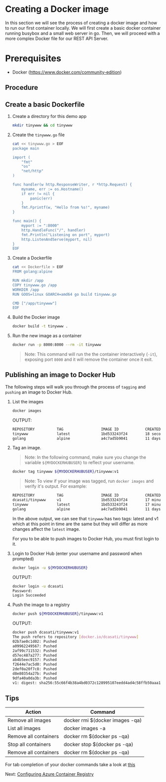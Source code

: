 # Creating a Docker image

In this section we will see the process of creating a docker image and how to run our first container locally. We will first create a basic docker container running busybox and a small web server in go. Then, we will proceed with a more complex Docker file for our REST API Server.

# Prerequisites

* Docker (https://www.docker.com/community-edition)

## Procedure

## Create a basic Dockerfile

1. Create a directory for this demo app
    ```bash
    mkdir tinywww && cd tinywww
    ```
1. Create the `tinywww.go` file
    ```bash
    cat << tinywww.go > EOF
    package main

    import (
        "fmt"
        "os"
        "net/http"
    )

    func handler(w http.ResponseWriter, r *http.Request) {
        myname, err := os.Hostname()
        if err != nil {
            panic(err)
        }
        fmt.Fprintf(w, "Hello from %s!", myname)
    }

    func main() {
        myport := ":8000"
        http.HandleFunc("/", handler)
        fmt.Println("Listening on port", myport)
        http.ListenAndServe(myport, nil)
    }
    EOF
    ```

1. Create a Dockerfile
    ```bash
    cat << Dockerfile > EOF
    FROM golang:alpine

    RUN mkdir /app
    COPY tinywww.go /app
    WORKDIR /app
    RUN GOOS=linux GOARCH=amd64 go build tinywww.go

    CMD ["/app/tinywww"]
    EOF
    ```
1. Build the Docker image
    ```bash
    docker build -t tinywww .
    ```
1. Run the new image as a container
    ```bash
    docker run -p 8000:8000 --rm -it tinywww
    ```
    > Note: This command will run the the container interactively (`-it`), exposing port `8000` and it will remove the container once it exit.

## Publishing an image to Docker Hub
The following steps will walk you through the process of `tagging` and `pushing` an image to Docker Hub.

1. List the images
    ```bash
    docker images
    ```
    OUTPUT:
    ```bash
    REPOSITORY          TAG                 IMAGE ID            CREATED             SIZE
    tinywww             latest              1bd533243f24        18 seconds ago      275MB
    golang              alpine              a4c7ad5b9041        11 days ago         269MB
    ```
1. Tag an image.
    > Note: In the following command, make sure you change the variable `${MYDOCKERHUBUSER}` to reflect your username.

    ```bash
    docker tag tinywww ${MYDOCKERHUBUSER}/tinywww:v1
    ```

    > Note: To view if your image was tagged, run `docker images` and verify it's output. For example:
    ```bash
    REPOSITORY          TAG                 IMAGE ID            CREATED             SIZE
    dcasati/tinywww     v1                  1bd533243f24        17 minutes ago      275MB
    tinywww             latest              1bd533243f24        17 minutes ago      275MB
    golang              alpine              a4c7ad5b9041        11 days ago         269MB
    ```
    In the above output, we can see that `tinywww` has two tags: latest and v1 which at this point in time are the same but they will differ as more changes affect the `latest` image.

    For you to be able to push images to Docker Hub, you must first login to it.

1. Login to Docker Hub (enter your username and password when prompted)
    ```bash
    docker login -u ${MYDOCKERHUBUSER}
    ```
    OUTPUT:
    ```bash
    docker login -u dcasati
    Password: 
    Login Succeeded
    ```
1. Push the image to a registry
    ```bash
    docker push ${MYDOCKERHUBUSER}/tinywww:v1
    ```
    OUTPUT:
    ```bash
    docker push dcasati/tinywww:v1
    The push refers to repository [docker.io/dcasati/tinywww]
    02b7ae0c1d02: Pushed 
    a09962249567: Pushed 
    2af99c711532: Pushed 
    d57ec487a277: Pushed 
    ab4b5eec9157: Pushed 
    f2644e7ac5d0: Pushed 
    2def0a20f7c8: Pushed 
    d8e80354a27b: Pushed 
    9dfa40a0da3b: Pushed 
    v1: digest: sha256:55c66f4b38a4bd0372c128995107eedd4ad4c58ffb50aaa1200ffa9203244b1f size: 2197
    ```

## Tips

| Action | Command |
| - | - 
| Remove all images | docker rmi $(docker images -qa) 
| List all images | docker images -a
| Remove all containers | docker rm $(docker ps -qa)
| Stop all containers | docker stop $(docker ps -qa)
| Remove all containers | docker rm $(docker ps -qa)

For tab completion of your docker commands take a look at [this](https://docs.docker.com/compose/completion/#bash)

 Next: [Configuring Azure Container Registry](03-configuring-acr.md)
